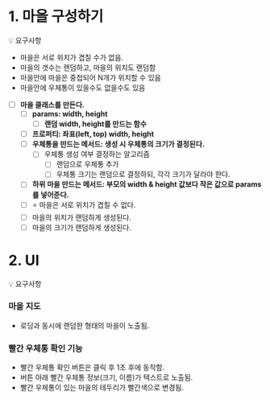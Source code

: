 # 1. 마을 구성하기

<aside>
💡 요구사항

- 마을은 서로 위치가 겹칠 수가 없음.
- 마을의 갯수는 랜덤하고, 마을의 위치도 랜덤함
- 마을안에 마을은 중첩되어 N개가 위치할 수 있음
- 마을안에 우체통이 있을수도 없을수도 있음
</aside>

- [ ] **마을 클래스를 만든다.**
  - [ ] **params: width, height**
    - [ ] **랜덤 width, height를 만드는 함수**
  - [ ] **프로퍼티: 좌표(left, top) width, height**
  - [ ] **우체통을 만드는 메서드: 생성 시 우체통의 크기가 결정된다.**
    - [ ] 우체통 생성 여부 결정하는 알고리즘
      - [ ] 랜덤으로 우체통 추가
      - [ ] 우체통 크기는 랜덤으로 결정하되, 각각 크기가 달라야 한다.
  - [ ] **하위 마을 만드는 메서드: 부모의 width & height 값보다 작은 값으로 params를 넣어준다.**
  - [ ] ⭐️ 마을은 서로 위치가 겹칠 수 없다.
  - [ ] 마을의 위치가 랜덤하게 생성된다.
  - [ ] 마을의 크기가 랜덤하게 생성된다.

# 2. UI

<aside>
💡 요구사항

### 마을 지도

- 로딩과 동시에 랜덤한 형태의 마을이 노출됨.

### 빨간 우체통 확인 기능

- 빨간 우체통 확인 버튼은 클릭 후 1초 후에 동작함.
- 버튼 아래 빨간 우체통 정보(크기, 이름)가 텍스트로 노출됨.
- 빨간 우체통이 있는 마을의 테두리가 빨간색으로 변경됨.
</aside>

